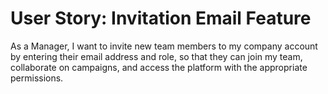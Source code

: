 # User Story: Invitation Email Feature

As a Manager,
I want to invite new team members to my company account by entering their email address and role,
so that they can join my team, collaborate on campaigns, and access the platform with the appropriate permissions. 